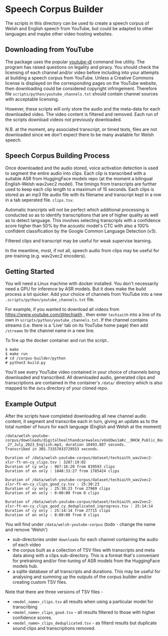 # Speech Corpus Builder

The scripts in this directory can be used to create a speech corpus of Welsh and English speech from YouTube, but could be 
adapted to other languages and maybe other video hosting websites.


## Downloading from YouTube

The package uses the popular [youtube-dl](https://github.com/ytdl-org/youtube-dl) command line utility. The program has raised questions on legality and piracy. You should check the licensing of each channel and/or video before including into your attempts at building a speech corpus from YouTube. Unless a Creative
Commons license is displayed on the corresponding pages on the YouTube website, then downloading could be considered copyright infringement. Therefore file `scripts/python/youtube_channels.txt` should contain channel sources with acceptable licensing.

However, these scripts will only store the audio and the meta-data for each downloaded video. The video content is filtered and removed. Each run of the scripts download videos not previously downloaded. 

N.B. at the moment, any associated transcript, or timed texts, files are not downloaded since we don't expect there to be many available for Welsh speech. 


## Speech Corpus Building Process

Once downloaded and the audio stored, voice activation detection is used to segment the entire audio into clips. Each clip is transcribed with a suitable ASR from HuggingFace models repo (at the moment a bilingual English-Welsh wav2vec2 model). The timings from transcripts are further used to keep each clip length to a maximum of 15 seconds. Each clips is stored as an mp3 file audio file with its filename and transcript kept in a row in a tab seperated file. `clips.tsv`.

Automatic trancripts will not be perfect which additional processing is conducted so as to identify transcriptions that are of higher quality as well as to detect language. This involves selecting transcripts with a confidence score higher than 50% by the acoustic model's CTC with also a 100% confident classification by the Google Common Language Detection (v3). 

Filtered clips and transcript may be useful for weak supervise learning. 

In the meantime, most, if not all, speech audio from clips may be useful for pre-training (e.g. wav2vec2 encoders). 


## Getting Started

You will need a Linux machine with docker installed. You don't necessarily need a GPU for inference by ASR models. But it does make the build process a lot quicker. 
Add your choice of channels from YouTube into a new `.scripts/python/youtube_channels.txt` file. 

For example, if you wanted to download all videos from https://www.youtube.com/@techiaith , then enter `techiaith` into a line of its own in `scripts/python/youtube_channels.txt`. If the channel contains streams (i.e. there is a 'Live' tab on its YouTube home page) then add `/streams` to the channel name in a new line. 

To fire up the docker container and run the script..

```
$ make
$ make run
# cd /corpus-builder/python
# python3 build.py
```

You'll see every YouTube video contained in your choice of channels being downloaded and transcribed. All downloaded audio, generated clips and transcriptions are contained in the container's  `/data/` directory which is also mapped to the `data` directory of your cloned repo. 


## Example Output

After the scripts have completed downloading all new channel audio content, it segment and transcribe each in turn, giving an update as to the total number of hours for each language (English and Welsh at the moment)

```
/data/welsh-youtube-corpus/downloads/digitalhealthandcarewales/vUxUOws1aKc__DHCW_Public_Board_Meeting_-_27_July_2023_English.mp3, duration 10493.887 seconds.
Transcribed in 305.73357033729553 seconds.

Duration of /data/welsh-youtube-corpus/dataset/techiaith_wav2vec2-xlsr-ft-en-cy_clips.tsv : 3287:19:02
Duration of cy only : 967:16:20 from 839593 clips
Duration of en only : 1848:33:27 from 1785424 clips

Duration of /data/welsh-youtube-corpus/dataset/techiaith_wav2vec2-xlsr-ft-en-cy_clips_good_cy.tsv : 25:30:23
Duration of cy only : 25:30:23 from 27969 clips
Duration of en only : 0:00:00 from 0 clips

Duration of /data/welsh-youtube-corpus/dataset/techiaith_wav2vec2-xlsr-ft-en-cy_clips_good_cy_deduplicated_inprogress.tsv : 25:14:14
Duration of cy only : 25:14:14 from 27715 clips
Duration of en only : 0:00:00 from 0 clips
```

You will find under `/data/welsh-youtube-corpus` (todo - change the name and remove 'Welsh') 

- sub-directories under `downloads` for each channel containing the audio of each video
- the corpus built as a collection of TSV files with transcripts and meta data along with a clips sub-directory. This is a format that's conveniant for pretraining and/or fine-tuning of ASR models from the HuggingFace models hub. 
- a sqlite database of all transcripts and durations. This may be useful for analysing and summing up the outputs of the corpus builder and/or creating custom TSV files.  

Note that there are three versions of TSV files - 

 - `<model_name>_clips.tsv` all results when using a particular model for transcribing
 - `<model_name>_clips_good.tsv` - all results filtered to those with higher confidence scores. 
 - `<model_name>_clips_deduplicated.tsv` - as filterd results but duplicate sound clips and transcriptions removed.
  
  